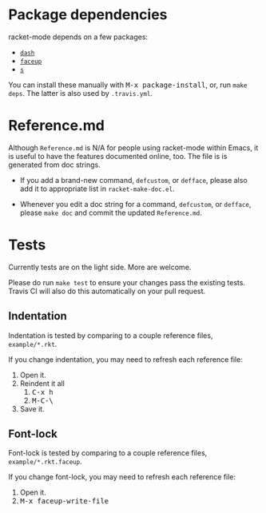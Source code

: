 # Package dependencies

racket-mode depends on a few packages:

- [`dash`](http://melpa.org/#/dash)
- [`faceup`](http://melpa.org/#/faceup)
- [`s`](http://melpa.org/#/s)

You can install these manually with <kbd>M-x package-install</kbd>,
or, run `make deps`. The latter is also used by `.travis.yml`.

# Reference.md

Although `Reference.md` is N/A for people using racket-mode within
Emacs, it is useful to have the features documented online, too. The
file is is generated from doc strings.

- If you add a brand-new command, `defcustom`, or `defface`, please
  also add it to appropriate list in `racket-make-doc.el`.

- Whenever you edit a doc string for a command, `defcustom`, or
  `defface`, please `make doc` and commit the updated `Reference.md`.

# Tests

Currently tests are on the light side. More are welcome.

Please do run `make test` to ensure your changes pass the existing
tests. Travis CI will also do this automatically on your pull request.

## Indentation

Indentation is tested by comparing to a couple reference files,
`example/*.rkt`.

If you change indentation, you may need to refresh each reference
file:

1. Open it.
2. Reindent it all
    1. <kbd>C-x h</kbd>
    2. <kbd>M-C-\\</kbd>
3. Save it.

## Font-lock

Font-lock is tested by comparing to a couple reference files,
`example/*.rkt.faceup`.

If you change font-lock, you may need to refresh each reference file:

1. Open it.
2. <kbd>M-x faceup-write-file</kbd>
